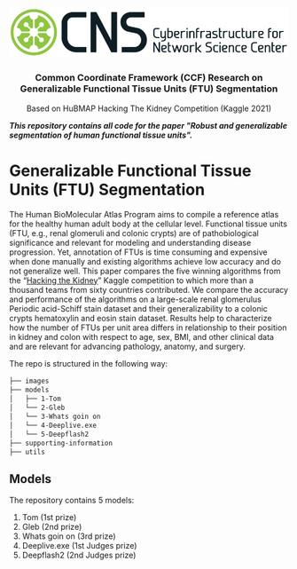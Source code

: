<!-- PROJECT LOGO -->
<br />
<p align="center">
  <a href="https://github.com/cns-iu/ccf-research-kaggle-2020">
    <img src="images/cns-logo.png" alt="Logo">
  </a>

  <h3 align="center">Common Coordinate Framework (CCF) Research on Generalizable Functional Tissue Units (FTU) Segmentation</h3>

  <p align="center">
    Based on HuBMAP Hacking The Kidney Competition (Kaggle 2021)
    <br />
  </p>
</p>

___This repository contains all code for the paper "Robust and generalizable segmentation of human functional tissue units".___

# Generalizable Functional Tissue Units (FTU) Segmentation
The Human BioMolecular Atlas Program aims to compile a reference atlas for the healthy human adult body at the cellular level. Functional tissue units (FTU, e.g., renal glomeruli and colonic crypts) are of pathobiological significance and relevant for modeling and understanding disease progression. Yet, annotation of FTUs is time consuming and expensive when done manually and existing algorithms achieve low accuracy and do not generalize well. This paper compares the five winning algorithms from the “[Hacking the Kidney](https://www.kaggle.com/c/hubmap-kidney-segmentation)” Kaggle competition to which more than a thousand teams from sixty countries contributed. We compare the accuracy and performance of the algorithms on a large-scale renal glomerulus Periodic acid-Schiff stain dataset and their generalizability to a colonic crypts hematoxylin and eosin stain dataset. Results help to characterize how the number of FTUs per unit area differs in relationship to their position in kidney and colon with respect to age, sex, BMI, and other clinical data and are relevant for advancing pathology, anatomy, and surgery.

The repo is structured in the following way:
```
├── images
├── models
│   ├── 1-Tom
│   └── 2-Gleb
│   └── 3-Whats goin on
│   └── 4-Deeplive.exe
│   └── 5-Deepflash2
├── supporting-information
├── utils
```

## Models

The repository contains 5 models:
1. Tom (1st prize)
2. Gleb (2nd prize)
3. Whats goin on (3rd prize)
4. Deeplive.exe (1st Judges prize)
5. Deepflash2 (2nd Judges prize)



